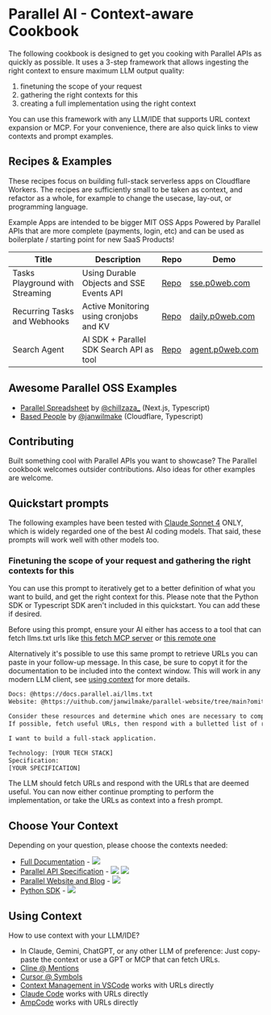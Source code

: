 # Parallel AI - Context-aware Cookbook

The following cookbook is designed to get you cooking with Parallel APIs as quickly as possible. It uses a 3-step framework that allows ingesting the right context to ensure maximum LLM output quality:

1. finetuning the scope of your request
2. gathering the right contexts for this
3. creating a full implementation using the right context

You can use this framework with any LLM/IDE that supports URL context expansion or MCP. For your convenience, there are also quick links to view contexts and prompt examples.

## Recipes & Examples

These recipes focus on building full-stack serverless apps on Cloudflare Workers. The recipes are sufficiently small to be taken as context, and refactor as a whole, for example to change the usecase, lay-out, or programming language.

Example Apps are intended to be bigger MIT OSS Apps Powered by Parallel APIs that are more complete (payments, login, etc) and can be used as boilerplate / starting point for new SaaS Products!

| Title                           | Description                              | Repo                                                          | Demo                                       |
| ------------------------------- | ---------------------------------------- | ------------------------------------------------------------- | ------------------------------------------ |
| Tasks Playground with Streaming | Using Durable Objects and SSE Events API | [Repo](https://github.com/janwilmake/parallel-tasks-sse)      | [sse.p0web.com](https://sse.p0web.com)     |
| Recurring Tasks and Webhooks    | Active Monitoring using cronjobs and KV  | [Repo](https://github.com/janwilmake/parallel-daily-insights) | [daily.p0web.com](https://daily.p0web.com) |
| Search Agent                    | AI SDK + Parallel SDK Search API as tool | [Repo](https://github.com/janwilmake/parallel-search-agent)   | [agent.p0web.com](https://agent.p0web.com) |

<!--

Recipes TODO:

Tasks using SSE:
- Add source policy


Cool cookbooks

https://github.com/anthropics/anthropic-cookbook
https://cookbook.openai.com
-->

## Awesome Parallel OSS Examples

- [Parallel Spreadsheet](https://github.com/zahidkhawaja/parallel-spreadsheet) by [@chillzaza\_](https://x.com/chillzaza_/status/1958005876918292941) (Next.js, Typescript)
- [Based People](https://github.com/janwilmake/basedpeople) by [@janwilmake](https://x.com/janwilmake/status/1956061673833300443) (Cloudflare, Typescript)

## Contributing

Built something cool with Parallel APIs you want to showcase? The Parallel cookbook welcomes outsider contributions. Also ideas for other examples are welcome.

## Quickstart prompts

The following examples have been tested with [Claude Sonnet 4](https://www.anthropic.com/claude/sonnet) ONLY, which is widely regarded one of the best AI coding models. That said, these prompts will work well with other models too.

### Finetuning the scope of your request and gathering the right contexts for this

You can use this prompt to iteratively get to a better definition of what you want to build, and get the right context for this. Please note that the Python SDK or Typescript SDK aren't included in this quickstart. You can add these if desired.

Before using this prompt, ensure your AI either has access to a tool that can fetch llms.txt urls like [this fetch MCP server](https://github.com/modelcontextprotocol/servers/tree/main/src/fetch) or [this remote one](https://smithery.ai/server/@jiankaitian/servers)

Alternatively it's possible to use this same prompt to retrieve URLs you can paste in your follow-up message. In this case, be sure to copyt it for the documentation to be included into the context window. This will work in any modern LLM client, see [using context](#using-context) for more details.

```txt path="relevant-context-prompt.txt"
Docs: @https://docs.parallel.ai/llms.txt
Website: @https://uithub.com/janwilmake/parallel-website/tree/main?omitFiles=true

Consider these resources and determine which ones are necessary to complete the users task.
If possible, fetch useful URLs, then respond with a bulletted list of raw urls (prepended with @) that are relevant.

I want to build a full-stack application.

Technology: [YOUR TECH STACK]
Specification:
[YOUR SPECIFICATION]
```

The LLM should fetch URLs and respond with the URLs that are deemed useful. You can now either continue prompting to perform the implementation, or take the URLs as context into a fresh prompt.

## Choose Your Context

Depending on your question, please choose the contexts needed:

- [Full Documentation](https://docs.parallel.ai) - [![](https://b.lmpify.com/Select_A_Context)](https://letmeprompt.com?q=https://docs.parallel.ai/llms-full.txt)
- [Parallel API Specification](https://docs.parallel.ai/api-reference/search-api/search) - [![](https://badge.forgithub.com/janwilmake/parallel-openapi/tree/main/openapi.yaml)](https://uithub.com/janwilmake/parallel-openapi?maxTokens=10000000&lines=false) [![](https://b.lmpify.com/Select_A_Context)](https://letmeprompt.com?q=https://parallel.oapis.org/%20%20give%20me%20urls:%20which%20files%20are%20relevant%20for%20...)
- [Parallel Website and Blog](https://parallel.ai) - [![](https://badge.forgithub.com/janwilmake/parallel-website?maxTokens=10000000&lines=false)](https://uithub.com/janwilmake/parallel-website?maxTokens=10000000&lines=false)
- [Python SDK](https://github.com/parallel-web/parallel-sdk-python) - [![](https://badge.forgithub.com/parallel-web/parallel-sdk-python?maxTokens=10000000&lines=false)](https://uithub.com/parallel-web/parallel-sdk-python?maxTokens=10000000&lines=false)

<!--
Note: Why badges?

- Allows showing tokencount
- Allows easy filtering of a context
- Allows quickly seeing a prompt & result and altering the prompt

Other contexts:
- 🟠 Typescript SDK (https://uithub.com/parallel-web/parallel-sdk-typescript)
- 🟠 MCP server to select context (Coming soon!)

# Reduce LLM SDK context

- Check if stainless allows generating pyi stubs: https://letmeprompt.com/what-is-a-dts-file-m18w490
- Create and expose `types.d.ts` file for the Typescript SDK

These would create a much shorter context for libraries that make it much more usable for LLMs. It's interesting to generate it programmatically, but since code is often badly documented or may contain comments that don't end up in the stub but ARE important, it'd also be very interesting to try and generate these files using AI.
-->

## Using Context

How to use context with your LLM/IDE?

- In Claude, Gemini, ChatGPT, or any other LLM of preference: Just copy-paste the context or use a GPT or MCP that can fetch URLs.
- [Cline @ Mentions](https://docs.cline.bot/features/at-mentions/overview)
- [Cursor @ Symbols](https://docs.cursor.com/en/context/@-symbols/overview)
- [Context Management in VSCode](https://code.visualstudio.com/docs/copilot/chat/copilot-chat-context#_add-files-as-context) works with URLs directly
- [Claude Code](https://www.anthropic.com/engineering/claude-code-best-practices) works with URLs directly
- [AmpCode](https://ampcode.com) works with URLs directly
